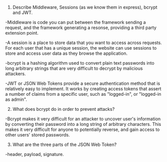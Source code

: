 <!-- Answers to the Short Answer Essay Questions go here -->

1.  Describe Middleware, Sessions (as we know them in express), bcrypt and JWT.

-Middleware is code you can put between the framework sending a request, and the framework generating a resonse, providing a third party extension point.

-A session is a place to store data that you want to access across requests. For each user that has a unique session, the website can use sessions to store and access user data as they browse the application.

-bcrypt is a hashing algorithm used to convert plain text passwords into long arbitrary strings that are very difficult to decrypt by malicious attackers.

-JWT or JSON Web Tokens provide a secure authentication method that is relatively easy to implement. It works by creating access tokens that assert a number of claims from a specific user, such as "logged-in", or "logged-in as admin".

2.  What does bcrypt do in order to prevent attacks?

-Bcrypt makes it very difficult for an attacker to uncover user's information by converting their password into a long string of arbitrary characters. This makes it very difficult for anyone to potentially reverse, and gain access to other users' stored passwords.

3.  What are the three parts of the JSON Web Token?

-header, payload, signature.